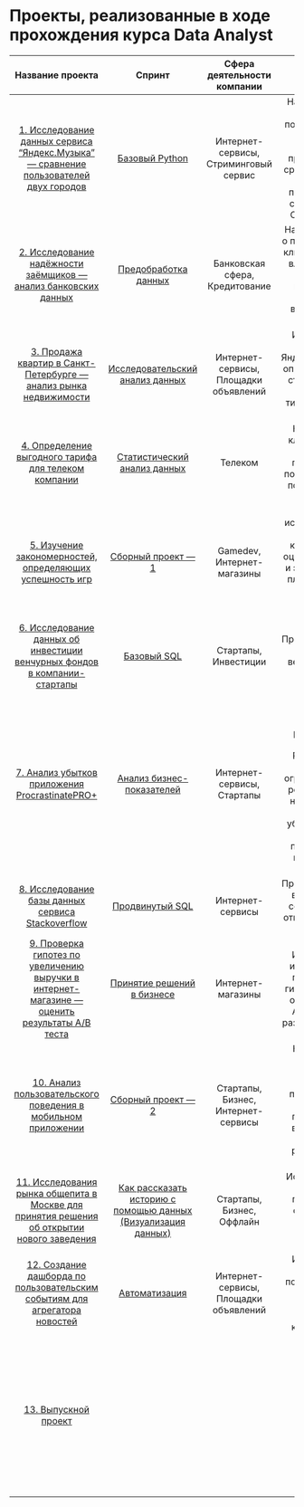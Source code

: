 # Проекты, реализованные в ходе прохождения курса Data Analyst

| Название проекта | Спринт | Сфера деятельности компании | Задача проекта | Навыки и инструменты |
| :---: | :---: | :---: | :---: | :---: |  
| [1. Исследование данных сервиса “Яндекс.Музыка” — сравнение пользователей двух городов](https://github.com/Elena830204/Portfolio/blob/main/Базовый%20Python/1.%20Исследование%20данных%20сервиса%20“Яндекс.Музыка”%20—%20сравнение%20пользователей%20двух%20городов.ipynb) | [Базовый Python](https://github.com/Elena830204/Portfolio/tree/main/Базовый%20Python)| Интернет-сервисы,  Стриминговый сервис | На реальных данных Яндекс.Музыки c помощью библиотеки Pandas и её возможностей проверить данные и сравнить поведение и предпочтения пользователей двух столиц — Москвы и Санкт-Петербурга. | Python, Pandas | 
| [2. Исследование надёжности заёмщиков — анализ банковских данных](https://github.com/Elena830204/Portfolio/blob/main/Предобработка%20данных/2.%20Исследование%20надёжности%20заёмщиков%20—%20анализ%20банковских%20данных.ipynb) | [Предобработка данных](https://github.com/Elena830204/Portfolio/tree/main/Предобработка%20данных) | Банковская сфера, Кредитование | На основе статистики о платёжеспособности клиентов исследовать влияет ли семейное положение и количество детей клиента на факт возврата кредита в срок | предобработка данных, Python, Pandas |
| [3. Продажа квартир в Санкт-Петербурге — анализ рынка недвижимости](https://github.com/Elena830204/Portfolio/blob/main/Исследовательский%20анализ%20данных/3.%20Продажа%20квартир%20в%20Санкт-Петербурге%20—%20анализ%20рынка%20недвижимости.ipynb) | [Исследовательский анализ данных](https://github.com/Elena830204/Portfolio/tree/main/Исследовательский%20анализ%20данных) | Интернет-сервисы, Площадки объявлений | Используя данные сервиса Яндекс.Недвижимость, определить рыночную стоимость объектов недвижимости и типичные параметры квартир | Python, Pandas, Matplotlib, исследовательский анализ данных, визуализация данных,предобработка данных | 
| [4. Определение выгодного тарифа для телеком компании](https://github.com/Elena830204/Portfolio/blob/main/Статистический%20анализ%20данных/4.%20Определение%20выгодного%20тарифа%20для%20телеком%20компании.ipynb) | [Статистический анализ данных](https://github.com/Elena830204/Portfolio/tree/main/Статистический%20анализ%20данных) | Телеком | На основе данных клиентов оператора сотовой связи проанализировать поведение клиентов и поиск оптимального тарифа | Python, Pandas, Matplotlib, NumPy, SciPy, описательная статистика, проверка статистических гипотез | 
| [5. Изучение закономерностей, определяющих успешность игр](https://github.com/Elena830204/Portfolio/blob/main/Сборный%20проект%20—%201/5.%20Изучение%20закономерностей%2C%20определяющих%20успешность%20игр.ipynb) | [Сборный проект — 1](https://github.com/Elena830204/Portfolio/tree/main/Сборный%20проект%20—%201) | Gamedev, Интернет-магазины | Используя исторические данные о продажах компьютерных игр, оценки пользователей и экспертов, жанры и платформы, выявить закономерности, определяющие успешность игры | Python, Pandas, NumPy, Matplotlib, предобработка данных, исследовательский анализ данных, описательная статистика, проверка статистических гипотез | 
| [6. Исследование данных об инвестиции венчурных фондов в компании-стартапы](https://github.com/Elena830204/Portfolio/blob/main/Базовый%20SQL/6.%20Исследование%20данных%20об%20инвестиции%20венчурных%20фондов%20в%20компании-стартапы.pdf) | [Базовый SQL](https://github.com/Elena830204/Portfolio/tree/main/Базовый%20SQL) | Стартапы, Инвестиции | Произвести различные выгрузки данных венчурных фондов с помощью SQL | SQL, PostgreSQL | 
| [7. Анализ убытков приложения ProcrastinatePRO+](https://github.com/Elena830204/Portfolio/blob/main/Анализ%20бизнес-показателей/7.%20Анализ%20убытков%20приложения%20ProcrastinatePRO%2B.ipynb) | [Анализ бизнес-показателей](https://github.com/Elena830204/Portfolio/tree/main/Анализ%20бизнес-показателей) | Интернет-сервисы, Стартапы | Задача для маркетингового аналитика развлекательного приложения Procrastinate Pro+. Несмотря на огромные вложения в рекламу, последние несколько месяцев компания терпит убытки. Ваша задача — разобраться в причинах и помочь компании выйти в плюс. | Python, Pandas, Matplotlib, когортный анализ, юнит-экономика, продуктовые метрики, Seaborn | 
| [8. Исследование базы данных сервиса Stackoverflow](https://github.com/Elena830204/Portfolio/blob/main/Продвинутый%20SQL/8.%20Исследование%20базы%20данных%20сервиса%20Stackoverflow.pdf) | [Продвинутый SQL](https://github.com/Elena830204/Portfolio/tree/main/Продвинутый%20SQL) | Интернет-сервисы | Произвести различные выгрузки данных с сервиса вопросов и ответов StackOverflow с помощью SQL. | SQL, PostgreSQL | 
| [9. Проверка гипотез по увеличению выручки в интернет-магазине — оценить результаты A/B теста](https://github.com/Elena830204/Portfolio/blob/main/Принятие%20решений%20в%20бизнесе/9.%20Проверка%20гипотез%20по%20увеличению%20выручки%20в%20интернет-магазине%20оценить%20результаты%20А_В%20теста.ipynb) | [Принятие решений в бизнесе](https://github.com/Elena830204/Portfolio/tree/main/Принятие%20решений%20в%20бизнесе) | Интернет-магазины | Используя данные интернет-магазина приоритезировать гипотезы, произвести оценку результатов A/B-тестирования различными методами | Python, Pandas, Matplotlib, SciPy, A/B-тестирование, проверка статистических гипотез | 
| [10. Анализ пользовательского поведения в мобильном приложении](https://github.com/Elena830204/Portfolio/blob/main/Сборный%20проект%20—%202/10.%20Анализ%20пользовательского%20поведения%20в%20мобильном%20приложении.ipynb) | [Сборный проект — 2](https://github.com/Elena830204/Portfolio/tree/main/Сборный%20проект%20—%202) | Стартапы, Бизнес, Интернет-сервисы | На основе данных использования мобильного приложения для продажи продуктов питания проанализировать воронку продаж, а также оценить результаты A/A/B-тестирования | A/B-тестирование, Python, Pandas, Matplotlib, Seaborn, событийная аналитика, продуктовые метрики, Plotly, проверка, статистических гипотез, визуализация данных | 
| [11. Исследования рынка общепита в Москве для принятия решения об открытии нового заведения](https://github.com/Elena830204/Portfolio/blob/main/Как%20рассказать%20историю%20с%20помощью%20данных%20(Визуализация%20данных)/Исследования%20рынка%20общепита%20в%20Москве%20для%20принятия%20решения%20об%20открытии%20нового%20заведения.pdf) | [Как рассказать историю с помощью данных (Визуализация данных)](https://github.com/Elena830204/Portfolio/tree/main/Как%20рассказать%20историю%20с%20помощью%20данных%20(Визуализация%20данных)) | Стартапы, Бизнес, Оффлайн |Исследование рынка общественного питания на основе открытых данных, подготовка презентации для инвесторов | Python, Pandas, Seaborn, Plotly, визуализация данных | 
| [12. Создание дашборда по пользовательским событиям для агрегатора новостей](https://github.com/Elena830204/Portfolio/blob/main/Автоматизация/12.%20Создание%20дашборда%20по%20пользовательским%20событиям%20для%20агрегатора.pdf) | [Автоматизация](https://github.com/Elena830204/Portfolio/tree/main/Автоматизация) | Интернет-сервисы, Площадки объявлений | Используя данные Яндекс.Дзена построить дашборд с метриками взаимодействия пользователей с карточками статей | Python, SQLAlchemy, PostgreSQL, dash, Tableau, продуктовые метрики, построение дашбордов | 
| [13. Выпускной проект ](https://github.com/Elena830204/Portfolio/tree/main/Выпускной%20проект) | []() |  |  | Python, Pandas, Seaborn, Plotly, Matplotlib, ciPy, событийная аналитика, продуктовые метрики, проверка статистических гипотез, A/B-тестирование, визуализация данных, PostgreSQL, dash, Tableau, построение дашбордов |
